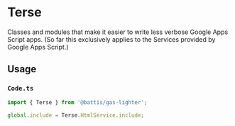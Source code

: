 # Terse

Classes and modules that make it easier to write less verbose Google Apps Script apps. (So far this exclusively applies to the Services provided by Google Apps Script.)

## Usage

### `Code.ts`

```ts
import { Terse } from '@battis/gas-lighter';

global.include = Terse.HtmlService.include;
```
